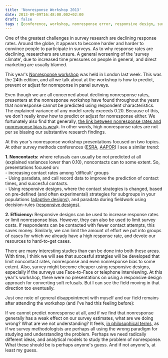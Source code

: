 ```yaml
---
title: 'Nonresponse Workshop 2013'
date: 2013-09-09T16:48:00.002+02:00
draft: false
tags : [conference, workshop, nonresponse error, responsive design, survey error]
---
```


One of the greatest challenges in survey research are declining response rates. Around the globe, it appears to become harder and harder to convince people to participate in surveys. As to why response rates are declining, researchers are unsure. A general worsening of the 'survey climate', due to increased time pressures on people in general, and direct marketing are usually blamed.  
  
This year's [Nonresponse workshop](http://www.nonresponse.org/) was held in London last week. This was the 24th edition, and all we talk about at the workshop is how to predict, prevent or adjust for nonreponse in panel surveys.  
  
Even though we are all concerned about declining nonresponse rates, presenters at the nonresponse workshop have found throughout the years that nonresponse cannot be predicted using respondent characteristics. The explained variance of any model rarely exceeds 0.20. Because of this, we don't really know how to predict or adjust for nonresponse either. We fortunately also find that generally, [the link between nonresponse rates and nonresponse bias is wea](http://poq.oxfordjournals.org/content/72/2/167.short)k. In other words, high nonresponse rates are not per se biasing our substantive research findings.  
  
At this year's nonresponse workshop presentations focused on two topics. At other survey methods conferences ([ESRA](http://www.europeansurveyresearch.org/), [AAPOR](http://www.peterlugtig.com/2013/05/aapor-2013.html)) I see a similar trend:  
  
**1\. Noncontacts:** where refusals can usually be not predicted at all (explained variances lower than 0.10), noncontacts can to some extent. So, presentations focused on:  
\- increasing contact rates among 'difficult' groups  
\- Using paradata, and call record data to improve the prediction of contact times, and succesful contacts.  
\- Using responsive designs, where the contact strategies is changed, based on pre-defined (and often experimental) strategies for subgroups in your populations ([adaptive designs](http://jameswagnersurv.blogspot.co.uk/2010/09/responsive-design-and-adaptive-design.html)), and paradata during fieldwork using decision-rules ([responsive designs)](http://jameswagnersurv.blogspot.co.uk/2010/09/responsive-design-and-adaptive-design.html).  

**2\. Efficiency:** Responsive designs can be used to increase response rates or limit nonresponse bias. However, they can also be used to limit survey costs. If respondents can be contacted with fewer contact attempts, this saves money. Similarly, we can limit the amount of effort we put into groups of cases for which we already have a high response rate, and devote our resources to hard-to-get cases.  
  
There are many interesting studies than can be done into both these areas. With time, I think we will see that succesful stratgies will be developed that limit noncontact rates, nonresponse and even nonresponse bias to some extent. Also, survey might become cheaper using responsive designs, especially if the surveys use Face-to-Face or telephone interviewing. At this year's workshop, there were no presentations on using a responsive design approach for converting soft refusals. But I can see the field moving in that direction too eventually.  
  
Just one note of general disappointment with myself and our field remains after attending the workshop (and I've had this feeling before):  
  
If we cannot predict nonresponse at all, and if we find that nonresponse generally has a weak effect on our survey estimates, what are we doing wrong? What are we not understanding? It feels, [in philosophical terms,](http://en.wikipedia.org/wiki/Thomas_Kuhn) as if we survey methodologists are perhaps all using the wrong paradigm for studying and understanding the problem. Perhaps we need radically different ideas, and analytical models to study the problem of nonresponse. What these should be is perhaps anyone's guess. And if not anyone's, at least my guess.